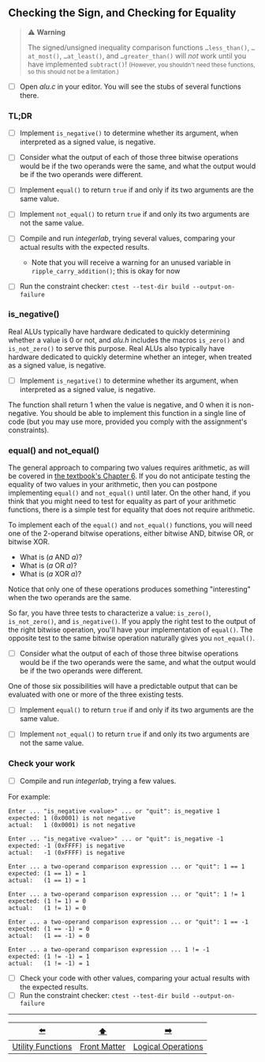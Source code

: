 ## Checking the Sign, and Checking for Equality

> ⚠️ **Warning**
>
> The signed/unsigned inequality comparison functions `…less_than()`, `…at_most()`, `…at_least()`, and `…greater_than()` will *not* work until you have implemented `subtract()`!
> <small>(However, you shouldn't need these functions, so this should not be a limitation.)</small>

- [ ] Open *alu.c* in your editor.
  You will see the stubs of several functions there.


### TL;DR

- [ ] Implement `is_negative()` to determine whether its argument, when interpreted as a signed value, is negative.
- [ ] Consider what the output of each of those three bitwise operations would be if the two operands were the same, and what the output would be if the two operands were different.
- [ ] Implement `equal()` to return `true` if and only if its two arguments are the same value.
- [ ] Implement `not_equal()` to return `true` if and only its two arguments are not the same value.
- [ ] Compile and run *integerlab*, trying several values, comparing your actual results with the expected results.
    - Note that you will receive a warning for an unused variable in `ripple_carry_addition()`;
      this is okay for now
- [ ] Run the constraint checker: `ctest --test-dir build --output-on-failure`


### is_negative()

Real ALUs typically have hardware dedicated to quickly determining whether a value is 0 or not, and *alu.h* includes the macros `is_zero()` and `is_not_zero()` to serve this purpose.
Real ALUs also typically have hardware dedicated to quickly determine whether an integer, when treated as a signed value, is negative.

- [ ] Implement `is_negative()` to determine whether its argument, when interpreted as a signed value, is negative.

The function shall return 1 when the value is negative, and 0 when it is non-negative.
You should be able to implement this function in a single line of code (but you may use more, provided you comply with the assignment's constraints).


### equal() and not_equal()

The general approach to comparing two values requires arithmetic, as will be covered in [the textbook's Chapter 6](https://unl.grlcontent.com/compeng2e/page/chapter6).
If you do not anticipate testing the equality of two values in your arithmetic, then you can postpone implementing `equal()` and `not_equal()` until later.
On the other hand, if you think that you might need to test for equality as part of your arithmetic functions, there is a simple test for equality that does not require arithmetic.

To implement each of the `equal()` and `not_equal()` functions, you will need one of the 2-operand bitwise operations, either bitwise AND, bitwise OR, or bitwise XOR.
- What is $(a\text{ AND }a)$?
- What is $(a\text{ OR }a)$?
- What is $(a\text{ XOR }a)$?

Notice that only one of these operations produces something "interesting" when the two operands are the same.

So far, you have three tests to characterize a value: `is_zero()`, `is_not_zero()`, and `is_negative()`.
If you apply the right test to the output of the right bitwise operation, you'll have your implementation of `equal()`.
The opposite test to the same bitwise operation naturally gives you `not_equal()`.

- [ ] Consider what the output of each of those three bitwise operations would be if the two operands were the same, and what the output would be if the two operands were different.

One of those six possibilities will have a predictable output that can be evaluated with one or more of the three existing tests.

- [ ] Implement `equal()` to return `true` if and only if its two arguments are the same value.
- [ ] Implement `not_equal()` to return `true` if and only its two arguments are not the same value.


### Check your work

- [ ] Compile and run *integerlab*, trying a few values.

For example:
```
Enter ... "is_negative <value>" ... or "quit": is_negative 1
expected: 1 (0x0001) is not negative
actual:   1 (0x0001) is not negative

Enter ... "is_negative <value>" ... or "quit": is_negative -1
expected: -1 (0xFFFF) is negative
actual:   -1 (0xFFFF) is negative

Enter ... a two-operand comparison expression ... or "quit": 1 == 1
expected: (1 == 1) = 1
actual:   (1 == 1) = 1

Enter ... a two-operand comparison expression ... or "quit": 1 != 1
expected: (1 != 1) = 0
actual:   (1 != 1) = 0

Enter ... a two-operand comparison expression ... or "quit": 1 == -1
expected: (1 == -1) = 0
actual:   (1 == -1) = 0

Enter ... a two-operand comparison expression ... 1 != -1
expected: (1 != -1) = 1
actual:   (1 != -1) = 1
```

- [ ] Check your code with other values, comparing your actual results with the expected results.
- [ ] Run the constraint checker: `ctest --test-dir build --output-on-failure`

---

|        [⬅️](02-utility-functions.md)         |      [⬆️](../README.md)      |         [➡️](04-logical-operations.md)         |
|:--------------------------------------------:|:----------------------------:|:----------------------------------------------:|
| [Utility Functions](02-utility-functions.md) | [Front Matter](../README.md) | [Logical Operations](04-logical-operations.md) |
